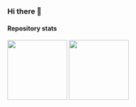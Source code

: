 ### Hi there 👋

#### Repository stats

<div>
  <img height="135px" src="https://github-readme-stats.vercel.app/api?username=nichtmetall&theme=nord&show_icons=true&hide_title=trze&hide_border=true&hide_rank=false&include_all_commits=true&count_private=true&line_height=21">
  <img height="135px" src="https://github-readme-stats.vercel.app/api/top-langs/?username=nichtmetall&theme=nord&&hide_title=true&hide_border=true&layout=compact&count_private=true&langs_count=4">
</div>
